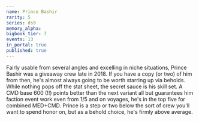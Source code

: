 ```yaml
---
name: Prince Bashir
rarity: 5
series: ds9
memory_alpha:
bigbook_tier: 7
events: 13
in_portal: true
published: true
---
```


Fairly usable from several angles and excelling in niche situations, Prince Bashir was a giveaway crew late in 2018. If you have a copy (or two) of him from then, he's almost always going to be worth starring up via beholds. While nothing pops off the stat sheet, the secret sauce is his skill set. A CMD base 600 (!!) points better than the next variant all but guarantees him faction event work even from 1/5 and on voyages, he's in the top five for combined MED+CMD. Prince is a step or two below the sort of crew you'll want to spend honor on, but as a behold choice, he's firmly above average.

